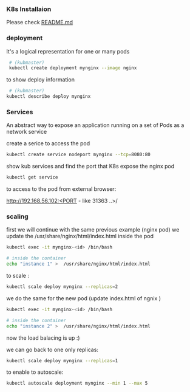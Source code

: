 ### K8s Installaion
 Please check [README.md](./README.md)

### deployment
It's a logical representation for one or many pods 

```sh
 # (kubmaster)
 kubectl create deployment mynginx --image nginx
```
to show deploy information

```sh
 # (kubmaster)
kubectl describe deploy mynginx
```

### Services
An abstract way to expose an application running on a set of Pods as a network service

create a serice to access the pod

```sh
kubectl create service nodeport mynginx --tcp=8080:80
```
show kub services and find the port that K8s expose the nginx pod

```sh
kubectl get service
```

to access to the pod from external browser:

http://192.168.56.102:<PORT - like 31363 ..>/

### scaling
first we will continue with the same previous example (nginx pod) 
we update the /usr/share/nginx/html/index.html inside the pod

```sh
kubectl exec -it mynginx-<id> /bin/bash

# inside the container
echo "instance 1" >  /usr/share/nginx/html/index.html 
```
to scale :

```sh
kubectl scale deploy mynginx --replicas=2
```
we do the same for the new pod (update index.html of ngnix )

```sh
kubectl exec -it mynginx-<id> /bin/bash

# inside the container
echo "instance 2" >  /usr/share/nginx/html/index.html 
```
now the load balacing is up :) 

we can go back to one only replicas:

```sh
kubectl scale deploy mynginx --replicas=1
```
to enable to autoscale:

```sh
kubectl autoscale deployment mynginx --min 1 --max 5
```